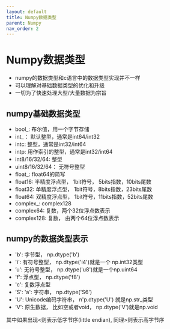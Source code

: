 ```yaml
---
layout: default
title: Numpy数据类型
parent: Numpy
nav_order: 2
---
```

# Numpy数据类型
- numpy的数据类型和c语言中的数据类型实现并不一样
- 可以理解对基础数据类型的优化和升级
- 一切为了快速处理大型/大量数据为宗旨

## numpy基础数据类型
- bool_: 布尔值，用一个字节存储
- int_： 默认整型，通常是int64/int32
- intc:  整型，通常是int32/int64
- intp:  用作索引的整型，通常是int32/int64
- int8/16/32/64: 整型
- uint8/16/32/64： 无符号整型
- float_: float64的简写
- float16: 半精度浮点型， 1bit符号， 5bits指数，10bits尾数
- float32: 单精度浮点型， 1bit符号，8bits指数，23bits尾数
- float64: 双精度浮点型， 1bit符号，11bits指数，52bits尾数
- complex_: complex128
- complex64: 复数，两个32位浮点数表示
- complex128: 复数， 由两个64位浮点数表示

## numpy的数据类型表示
- 'b': 字节型， np.dtype('b')
- 'i': 有符号整型， np.dtype('i4')就是一个 np.int32类型
- ’u': 无符号整型， np.dtype('u8')就是一个np.uint64
- 'f': 浮点型， np.dtype('f8')
- 'c': 复数浮点型
- ’S': 'a': 字符串， np.dtype('S6')
- 'U': Unicode编码字符串， n'p.dtype('U') 就是np.str_类型
- ‘V': 原生数据， 比如空或者void， np.dtype('V')就是np.void

其中如果出现<则表示低字节序(little endian), 同理>则表示高字节序
